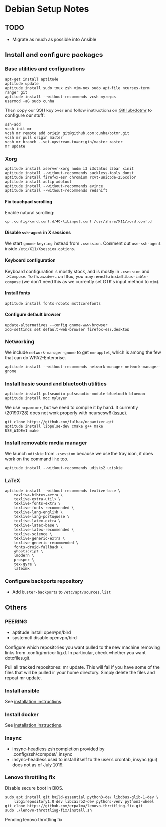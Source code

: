 # Debian Setup Notes

## TODO

* Migrate as much as possible into Ansible

## Install and configure packages

### Base utilities and configurations

```{bash}
apt-get install aptitude
aptitude update
aptitude install sudo tmux zsh vim-nox sudo apt-file ncurses-term ranger git
aptitude install --without-recommends vcsh myrepos
usermod -aG sudo cunha
```

Then copy our SSH key over and follow instructions on [GitHub/dotmr][1] to
configure our stuff:

```{bash}
ssh-add
vcsh init mr
vcsh mr remote add origin git@github.com:cunha/dotmr.git
vcsh mr pull origin master
vcsh mr branch --set-upstream-to=origin/master master
mr update
```

 [1]: https://github.com/cunha/dotmr

### Xorg

```{bash}
aptitude install xserver-xorg nodm i3 i3status i3bar xinit
aptitude install --without-recommends suckless-tools dunst
aptitude install firefox-esr chromium rxvt-unicode-256color
aptitude install xclip xdotool
aptitude install --without-recommends evince
aptitude install --without-recommends redshift
```

#### Fix touchpad scrolling

Enable natural scrolling:

```{bash}
cp .config/xord.conf.d/40-libinput.conf /usr/share/X11/xord.conf.d
```

#### Disable `ssh-agent` in X sessions

We start `gnome-keyring` instead from `.xsession`.  Comment out
`use-ssh-agent` inside `/etc/X11/Xsession.options`.

#### Keyboard configuration

Keyboard configuration is mostly stock, and is mostly in `.xsession` and
`.XCompose`. To fix acute+c on IBus, you may need to install
`ibus-table-compose` (we don't need this as we currently set GTK's input
method to `xim`).

#### Install fonts

```{bash}
aptitude install fonts-roboto msttcorefonts
```

#### Configure default browser

```{bash}
update-alternatives --config gnome-www-browser
xdg-settings set default-web-browser firefox-esr.desktop
```

### Networking

We include `network-manager-gnome` to get `nm-applet`, which is among the few
that can do WPA2-Enterprise.

```{bash}
aptitude install --without-recommends network-manager network-manager-gnome
```

### Install basic sound and bluetooth utilities

```{bash}
aptitude install pulseaudio pulseaudio-module-bluetooth blueman
aptitude install moc mplayer
```

We use `ncpamixer`, but we need to compile it by hand. It currently
(20190728) does not work properly with ncursesw6 ([issue][4]).

```{bash}
git clone https://github.com/fulhax/ncpamixer.git
aptitude install libpulse-dev cmake g++ make
USE_WIDE=1 make
```

 [4]: https://github.com/fulhax/ncpamixer/issues/29

### Install removable media manager

We launch `udiskie` from `.xsession` because we use the tray icon, it does work
on the command line too.

```{bash}
aptitude install --without-recommends udisks2 udiskie
```

### LaTeX

```{bash}
aptitude install --without-recommends texlive-base \
    texlive-bibtex-extra \
    texlive-extra-utils \
    texlive-fonts-extra \
    texlive-fonts-recommended \
    texlive-lang-english \
    texlive-lang-portuguese \
    texlive-latex-extra \
    texlive-latex-base \
    texlive-latex-recommended \
    texlive-science \
    texlive-generic-extra \
    texlive-generic-recommended \
    fonts-droid-fallback \
    ghostscript \
    lmodern \
    prosper \
    tex-gyre \
    latexmk
```

### Configure backports repository

* Add `buster-backports` to `/etc/apt/sources.list`

## Others

### PEERING

* aptitude install openvpn/bird
* systemctl disable openvpn/bird

Configure which repositories you want pulled to the new machine
removing links from .config/mr/config.d. In particular, check
whether you want dotxfiles.git.

Pull all tracked repositories: mr update. This will fail if you have
some of the files that will be pulled in your home directory. Simply
delete the files and repeat mr update.

### Install ansible

See [installation instructions][2].

 [2]: http://docs.ansible.com/ansible/latest/intro_installation.html#latest-releases-via-apt-debian

### Install docker

See [installation instructions][3].

 [3]: https://docs.docker.com/install/linux/docker-ce/debian/

### Insync

* insync-headless zsh completion provided by .config/zsh/compdef/_insync
* insync-headless used to install itself to the user's crontab,
  insync (gui) does not as of July 2019.

### Lenovo throttling fix

Disable secure boot in BIOS.

```
sudo apt install git build-essential python3-dev libdbus-glib-1-dev \
    libgirepository1.0-dev libcairo2-dev python3-venv python3-wheel
git clone https://github.com/erpalma/lenovo-throttling-fix.git
sudo ./lenovo-throttling-fix/install.sh
```



Pending lenovo throttling fix
